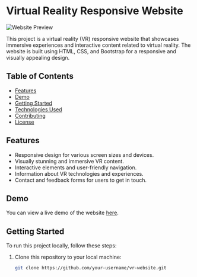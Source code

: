 # Virtual Reality Responsive Website

![Website Preview](screenshot.png)

This project is a virtual reality (VR) responsive website that showcases immersive experiences and interactive content related to virtual reality. The website is built using HTML, CSS, and Bootstrap for a responsive and visually appealing design.

## Table of Contents
- [Features](#features)
- [Demo](#demo)
- [Getting Started](#getting-started)
- [Technologies Used](#technologies-used)
- [Contributing](#contributing)
- [License](#license)

## Features
- Responsive design for various screen sizes and devices.
- Visually stunning and immersive VR content.
- Interactive elements and user-friendly navigation.
- Information about VR technologies and experiences.
- Contact and feedback forms for users to get in touch.

## Demo
You can view a live demo of the website [here](https://example.com).

## Getting Started
To run this project locally, follow these steps:

1. Clone this repository to your local machine:
   ```bash
   git clone https://github.com/your-username/vr-website.git
